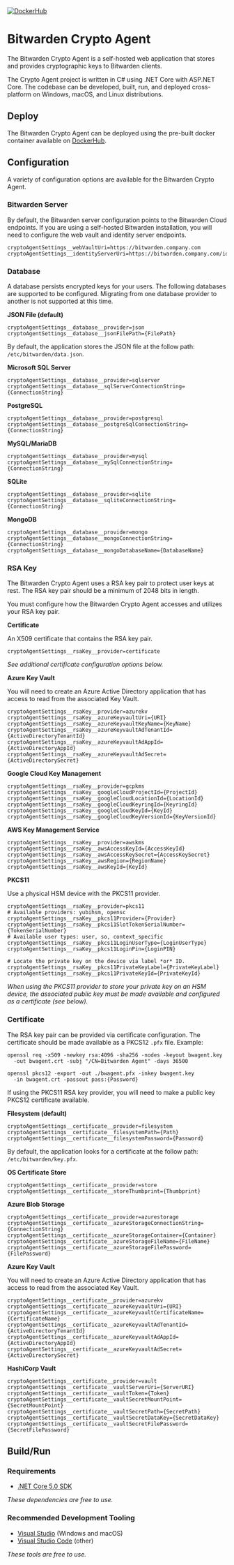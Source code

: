 <a href="https://hub.docker.com/r/bitwarden/crypto-agent" target="_blank">
  <img src="https://img.shields.io/docker/pulls/bitwarden/crypto-agent.svg" alt="DockerHub" />
</a>

# Bitwarden Crypto Agent

The Bitwarden Crypto Agent is a self-hosted web application that stores and provides cryptographic keys to Bitwarden
clients.

The Crypto Agent project is written in C# using .NET Core with ASP.NET Core. The codebase can be developed, built, run,
and deployed cross-platform on Windows, macOS, and Linux distributions.

## Deploy

The Bitwarden Crypto Agent can be deployed using the pre-built docker container available on
[DockerHub](https://hub.docker.com/r/bitwarden/crypto-agent).

## Configuration

A variety of configuration options are available for the Bitwarden Crypto Agent.

### Bitwarden Server

By default, the Bitwarden server configuration points to the Bitwarden Cloud endpoints. If you are using a
self-hosted Bitwarden installation, you will need to configure the web vault and identity server endpoints.

```
cryptoAgentSettings__webVaultUri=https://bitwarden.company.com
cryptoAgentSettings__identityServerUri=https://bitwarden.company.com/identity/
```

### Database

A database persists encrypted keys for your users. The following databases are supported to be configured. Migrating
from one database provider to another is not supported at this time.

**JSON File (default)**

```
cryptoAgentSettings__database__provider=json
cryptoAgentSettings__database__jsonFilePath={FilePath}
```

By default, the application stores the JSON file at the follow path: `/etc/bitwarden/data.json`.

**Microsoft SQL Server**

```
cryptoAgentSettings__database__provider=sqlserver
cryptoAgentSettings__database__sqlServerConnectionString={ConnectionString}
```

**PostgreSQL**

```
cryptoAgentSettings__database__provider=postgresql
cryptoAgentSettings__database__postgreSqlConnectionString={ConnectionString}
```

**MySQL/MariaDB**

```
cryptoAgentSettings__database__provider=mysql
cryptoAgentSettings__database__mySqlConnectionString={ConnectionString}
```

**SQLite**

```
cryptoAgentSettings__database__provider=sqlite
cryptoAgentSettings__database__sqliteConnectionString={ConnectionString}
```

**MongoDB**

```
cryptoAgentSettings__database__provider=mongo
cryptoAgentSettings__database__mongoConnectionString={ConnectionString}
cryptoAgentSettings__database__mongoDatabaseName={DatabaseName}
```

### RSA Key

The Bitwarden Crypto Agent uses a RSA key pair to protect user keys at rest. The RSA key pair should be a minimum of
2048 bits in length.

You must configure how the Bitwarden Crypto Agent accesses and utilizes your RSA key pair.

**Certificate**

An X509 certificate that contains the RSA key pair.

```
cryptoAgentSettings__rsaKey__provider=certificate
```

*See additional certificate configuration options below.*

**Azure Key Vault**

You will need to create an Azure Active Directory application that has access to read from the associated Key Vault.

```
cryptoAgentSettings__rsaKey__provider=azurekv
cryptoAgentSettings__rsaKey__azureKeyvaultUri={URI}
cryptoAgentSettings__rsaKey__azureKeyvaultKeyName={KeyName}
cryptoAgentSettings__rsaKey__azureKeyvaultAdTenantId={ActiveDirectoryTenantId}
cryptoAgentSettings__rsaKey__azureKeyvaultAdAppId={ActiveDirectoryAppId}
cryptoAgentSettings__rsaKey__azureKeyvaultAdSecret={ActiveDirectorySecret}
```

**Google Cloud Key Management**

```
cryptoAgentSettings__rsaKey__provider=gcpkms
cryptoAgentSettings__rsaKey__googleCloudProjectId={ProjectId}
cryptoAgentSettings__rsaKey__googleCloudLocationId={LocationId}
cryptoAgentSettings__rsaKey__googleCloudKeyringId={KeyringId}
cryptoAgentSettings__rsaKey__googleCloudKeyId={KeyId}
cryptoAgentSettings__rsaKey__googleCloudKeyVersionId={KeyVersionId}
```

**AWS Key Management Service**

```
cryptoAgentSettings__rsaKey__provider=awskms
cryptoAgentSettings__rsaKey__awsAccessKeyId={AccessKeyId}
cryptoAgentSettings__rsaKey__awsAccessKeySecret={AccessKeySecret}
cryptoAgentSettings__rsaKey__awsRegion={RegionName}
cryptoAgentSettings__rsaKey__awsKeyId={KeyId}
```

**PKCS11**

Use a physical HSM device with the PKCS11 provider.

```
cryptoAgentSettings__rsaKey__provider=pkcs11
# Available providers: yubihsm, opensc
cryptoAgentSettings__rsaKey__pkcs11Provider={Provider}
cryptoAgentSettings__rsaKey__pkcs11SlotTokenSerialNumber={TokenSerialNumber}
# Available user types: user, so, context_specific
cryptoAgentSettings__rsaKey__pkcs11LoginUserType={LoginUserType}
cryptoAgentSettings__rsaKey__pkcs11LoginPin={LoginPIN}

# Locate the private key on the device via label *or* ID.
cryptoAgentSettings__rsaKey__pkcs11PrivateKeyLabel={PrivateKeyLabel}
cryptoAgentSettings__rsaKey__pkcs11PrivateKeyId={PrivateKeyId}
```

*When using the PKCS11 provider to store your private key on an HSM device, the associated public key must be made
available and configured as a certificate (see below).*

### Certificate

The RSA key pair can be provided via certificate configuration. The certificate should be made available as a PKCS12
`.pfx` file. Example:

```
openssl req -x509 -newkey rsa:4096 -sha256 -nodes -keyout bwagent.key
  -out bwagent.crt -subj "/CN=Bitwarden Agent" -days 36500

openssl pkcs12 -export -out ./bwagent.pfx -inkey bwagent.key
  -in bwagent.crt -passout pass:{Password}
```

If using the PKCS11 RSA key provider, you will need to make a public key PKCS12 certificate available.

**Filesystem (default)**

```
cryptoAgentSettings__certificate__provider=filesystem
cryptoAgentSettings__certificate__filesystemPath={Path}
cryptoAgentSettings__certificate__filesystemPassword={Password}
```

By default, the application looks for a certificate at the follow path: `/etc/bitwarden/key.pfx`.

**OS Certificate Store**

```
cryptoAgentSettings__certificate__provider=store
cryptoAgentSettings__certificate__storeThumbprint={Thumbprint}
```

**Azure Blob Storage**

```
cryptoAgentSettings__certificate__provider=azurestorage
cryptoAgentSettings__certificate__azureStorageConnectionString={ConnectionString}
cryptoAgentSettings__certificate__azureStorageContainer={Container}
cryptoAgentSettings__certificate__azureStorageFileName={FileName}
cryptoAgentSettings__certificate__azureStorageFilePassword={FilePassword}
```

**Azure Key Vault**

You will need to create an Azure Active Directory application that has access to read from the associated Key Vault.

```
cryptoAgentSettings__certificate__provider=azurekv
cryptoAgentSettings__certificate__azureKeyvaultUri={URI}
cryptoAgentSettings__certificate__azureKeyvaultCertificateName={CertificateName}
cryptoAgentSettings__certificate__azureKeyvaultAdTenantId={ActiveDirectoryTenantId}
cryptoAgentSettings__certificate__azureKeyvaultAdAppId={ActiveDirectoryAppId}
cryptoAgentSettings__certificate__azureKeyvaultAdSecret={ActiveDirectorySecret}
```

**HashiCorp Vault**

```
cryptoAgentSettings__certificate__provider=vault
cryptoAgentSettings__certificate__vaultServerUri={ServerURI}
cryptoAgentSettings__certificate__vaultToken={Token}
cryptoAgentSettings__certificate__vaultSecretMountPoint={SecretMountPoint}
cryptoAgentSettings__certificate__vaultSecretPath={SecretPath}
cryptoAgentSettings__certificate__vaultSecretDataKey={SecretDataKey}
cryptoAgentSettings__certificate__vaultSecretFilePassword={SecretFilePassword}
```

## Build/Run

### Requirements

- [.NET Core 5.0 SDK](https://www.microsoft.com/net/download/core)

*These dependencies are free to use.*

### Recommended Development Tooling

- [Visual Studio](https://www.visualstudio.com/vs/) (Windows and macOS)
- [Visual Studio Code](https://code.visualstudio.com/) (other)

*These tools are free to use.*
